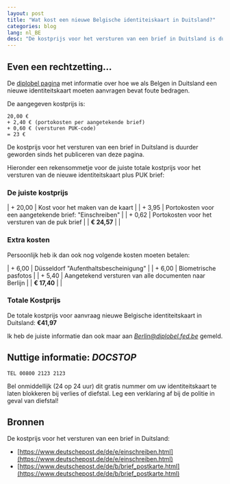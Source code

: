 ```yaml
---
layout: post
title: "Wat kost een nieuwe Belgische identiteiskaart in Duitsland?"
categories: blog
lang: nl_BE
desc: "De kostprijs voor het versturen van een brief in Duitsland is duurder geworden"
---
```


## Even een rechtzetting...

De [diplobel pagina](http://countries.diplomatie.belgium.be/nl/duitsland/consulaire_informatie/identiteitskaart/) met informatie over hoe we als Belgen in Duitsland een nieuwe identiteitskaart moeten aanvragen bevat foute bedragen.

De aangegeven kostprijs is:

```
20,00 €
+ 2,40 € (portokosten per aangetekende brief)
+ 0,60 € (versturen PUK-code)
= 23 €
```

De kostprijs voor het versturen van een brief in Duitsland is duurder geworden sinds het publiceren van deze pagina.

Hieronder een rekensommetje voor de juiste totale kostprijs voor het versturen van de nieuwe identiteitskaart plus PUK brief:

### De juiste kostprijs

| + 20,00    | Kost voor het maken van de kaart |
| + 3,95     | Portokosten voor een aangetekende brief: "Einschreiben" |
| + 0,62     | Portokosten voor het versturen van de puk brief |
| **€ 24,57**  | |

### Extra kosten

Persoonlijk heb ik dan ook nog volgende kosten moeten betalen:

| + 6,00     | Düsseldorf "Aufenthaltsbescheinigung" |
| + 6,00     | Biometrische pasfotos |
| + 5,40     | Aangetekend versturen van alle documenten naar Berlijn |
| **€ 17,40**  | |


### Totale Kostprijs

De totale kostprijs voor aanvraag nieuwe Belgische identiteitskaart in Duitsland: **€41,97**

Ik heb de juiste informatie dan ook maar aan *Berlin@diplobel.fed.be* gemeld.

## Nuttige informatie: *DOCSTOP*

    TEL 00800 2123 2123

Bel onmiddellijk (24 op 24 uur) dit gratis nummer om uw identiteitskaart te laten blokkeren bij verlies of diefstal. Leg een verklaring af bij de politie in geval van diefstal! 

## Bronnen

De kostprijs voor het versturen van een brief in Duitsland:

- [https://www.deutschepost.de/de/e/einschreiben.html](https://www.deutschepost.de/de/e/einschreiben.html)
- [https://www.deutschepost.de/de/b/brief_postkarte.html](https://www.deutschepost.de/de/b/brief_postkarte.html)